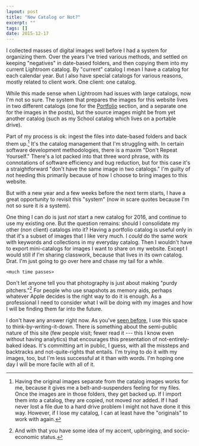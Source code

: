 ```yaml
---
layout: post
title: "New Catalog or Not?"
excerpt: ""
tags: []
date: 2015-12-17
---
```


I collected masses of digital images well before I had a system for organizing them. Over the years I've tried various methods, and settled on keeping "negatives" in date-based folders, and then copying them into my current Lightroom catalog. By "current" catalog I mean I have a catalog for each calendar year. But I also have special catalogs for various reasons, mostly related to client work. One client: one catalog.

While this made sense when Lightroom had issues with large catalogs, now I'm not so sure. The system that prepares the images for this website lives in two different catalogs (one for the [Portfolio](/portfolio/) section, and a separate one for the images in the posts), but the source images might be from yet another catalog (such as my School catalog which lives on a portable drive).

Part of my process is ok: ingest the files into date-based folders and back them up.[^1] It's the catalog management that I'm struggling with. In certain software development methodologies, there is a maxim "Don't Repeat Yourself." There's a lot packed into that three word phrase, with its connotations of software efficiency and bug reduction, but for this case it's a straightforward "don't have the same image in two catalogs." I'm guilty of not heeding this primarily because of how I choose to bring images to this website.

[^1]: Having the original images separate from the catalog images works for me, because it gives me a belt-and-suspenders feeling for my files. Once the images are in those folders, they get backed up. If I import them into a catalog, they are copied, not moved nor added. If I had never lost a file due to a hard drive problem I might not have done it this way. However, if I lose my catalog, I can at least have the "originals" to work with again.

But with a new year and a few weeks before the next term starts, I have a great opportunity to revisit this "system" (now in scare quotes because I'm not so sure it *is* a system).

One thing I can do is just *not* start a new catalog for 2016, and continue to use my existing one. But the question remains: should I consolidate my other (non client) catalogs into it? Having a portfolio catalog is useful only in that it's a subset of images that I like very much. I *could* do the same work with keywords and collections in my everyday catalog. Then I wouldn't have to export mini-catalogs for images I want to share on my website. Except I would still if I'm sharing classwork, because that lives in its own catalog. Drat. I'm just going to go over here and chase my tail for a while.

`<much time passes>`

Don't let anyone tell you that photography is just about making "purdy pitchers."[^2] For people who use snapshots as memory aids, perhaps whatever Apple decides is the right way to do it is enough. As a professional I need to consider what I will be doing with my images and how I will be finding them far into the future.

[^2]: And with that you have some idea of my accent, upbringing, and socio-economic status.

I don't have any answer right now. As you've [seen before](/writing-with-images/), I use this space to think-by-writing-it-down. There is something about the semi-public nature of this site (few people visit; fewer read it --- this I know even without having analytics) that encourages this presentation of not-entirely-baked ideas. It's committing art in public, I guess, with all the missteps and backtracks and not-quite-rights that entails. I'm trying to do it with my images, too, but I'm less successful at it than with words. I'm hoping one day I will be more facile with all of it.
